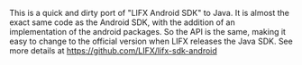 This is a quick and dirty port of "LIFX Android SDK" to Java. It is almost the exact same code as the Android SDK, with the addition of an implementation of the android packages. So the API is the same, making it easy to change to the official version when LIFX releases the Java SDK. See more details at https://github.com/LIFX/lifx-sdk-android

